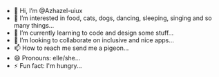 - 👋 Hi, I’m @Azhazel-uiux
- 👀 I’m interested in food, cats, dogs, dancing, sleeping, singing and so many things...
- 🌱 I’m currently learning to code and design some stuff...
- 💞️ I’m looking to collaborate on inclusive and nice apps...
- 📫 How to reach me send me a pigeon...
- 😄 Pronouns: elle/she...
- ⚡ Fun fact: I'm hungry...

<!---
Azhazel-uiux/Azhazel-uiux is a ✨ special ✨ repository because its `README.md` (this file) appears on your GitHub profile.
You can click the Preview link to take a look at your changes.
--->

